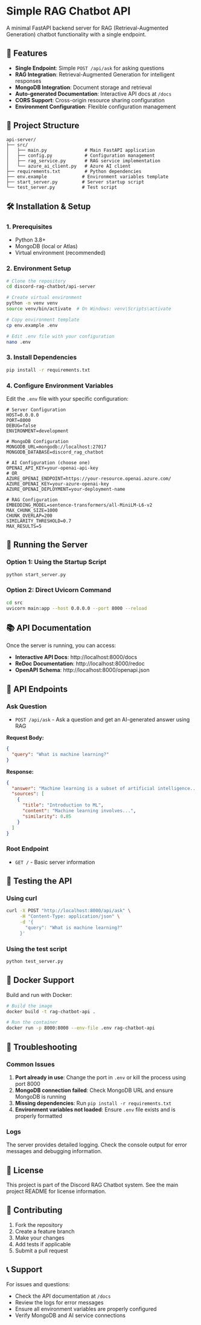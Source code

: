 # Simple RAG Chatbot API

A minimal FastAPI backend server for RAG (Retrieval-Augmented Generation) chatbot functionality with a single endpoint.

## 🚀 Features

- **Single Endpoint**: Simple `POST /api/ask` for asking questions
- **RAG Integration**: Retrieval-Augmented Generation for intelligent responses
- **MongoDB Integration**: Document storage and retrieval
- **Auto-generated Documentation**: Interactive API docs at `/docs`
- **CORS Support**: Cross-origin resource sharing configuration
- **Environment Configuration**: Flexible configuration management

## 📁 Project Structure

```
api-server/
├── src/
│   ├── main.py              # Main FastAPI application
│   ├── config.py            # Configuration management
│   ├── rag_service.py       # RAG service implementation
│   └── azure_ai_client.py   # Azure AI client
├── requirements.txt         # Python dependencies
├── env.example             # Environment variables template
├── start_server.py         # Server startup script
└── test_server.py          # Test script
```

## 🛠️ Installation & Setup

### 1. Prerequisites

- Python 3.8+
- MongoDB (local or Atlas)
- Virtual environment (recommended)

### 2. Environment Setup

```bash
# Clone the repository
cd discord-rag-chatbot/api-server

# Create virtual environment
python -m venv venv
source venv/bin/activate  # On Windows: venv\Scripts\activate

# Copy environment template
cp env.example .env

# Edit .env file with your configuration
nano .env
```

### 3. Install Dependencies

```bash
pip install -r requirements.txt
```

### 4. Configure Environment Variables

Edit the `.env` file with your specific configuration:

```env
# Server Configuration
HOST=0.0.0.0
PORT=8000
DEBUG=false
ENVIRONMENT=development

# MongoDB Configuration
MONGODB_URL=mongodb://localhost:27017
MONGODB_DATABASE=discord_rag_chatbot

# AI Configuration (choose one)
OPENAI_API_KEY=your-openai-api-key
# OR
AZURE_OPENAI_ENDPOINT=https://your-resource.openai.azure.com/
AZURE_OPENAI_KEY=your-azure-openai-key
AZURE_OPENAI_DEPLOYMENT=your-deployment-name

# RAG Configuration
EMBEDDING_MODEL=sentence-transformers/all-MiniLM-L6-v2
MAX_CHUNK_SIZE=1000
CHUNK_OVERLAP=200
SIMILARITY_THRESHOLD=0.7
MAX_RESULTS=5
```

## 🚀 Running the Server

### Option 1: Using the Startup Script

```bash
python start_server.py
```

### Option 2: Direct Uvicorn Command

```bash
cd src
uvicorn main:app --host 0.0.0.0 --port 8000 --reload
```

## 📚 API Documentation

Once the server is running, you can access:

- **Interactive API Docs**: http://localhost:8000/docs
- **ReDoc Documentation**: http://localhost:8000/redoc
- **OpenAPI Schema**: http://localhost:8000/openapi.json

## 🔗 API Endpoints

### Ask Question
- `POST /api/ask` - Ask a question and get an AI-generated answer using RAG

**Request Body:**
```json
{
  "query": "What is machine learning?"
}
```

**Response:**
```json
{
  "answer": "Machine learning is a subset of artificial intelligence...",
  "sources": [
    {
      "title": "Introduction to ML",
      "content": "Machine learning involves...",
      "similarity": 0.85
    }
  ]
}
```

### Root Endpoint
- `GET /` - Basic server information

## 🧪 Testing the API

### Using curl

```bash
curl -X POST "http://localhost:8000/api/ask" \
     -H "Content-Type: application/json" \
     -d '{
       "query": "What is machine learning?"
     }'
```

### Using the test script

```bash
python test_server.py
```

## 🐳 Docker Support

Build and run with Docker:

```bash
# Build the image
docker build -t rag-chatbot-api .

# Run the container
docker run -p 8000:8000 --env-file .env rag-chatbot-api
```

## 🚨 Troubleshooting

### Common Issues

1. **Port already in use**: Change the port in `.env` or kill the process using port 8000
2. **MongoDB connection failed**: Check MongoDB URL and ensure MongoDB is running
3. **Missing dependencies**: Run `pip install -r requirements.txt`
4. **Environment variables not loaded**: Ensure `.env` file exists and is properly formatted

### Logs

The server provides detailed logging. Check the console output for error messages and debugging information.

## 📝 License

This project is part of the Discord RAG Chatbot system. See the main project README for license information.

## 🤝 Contributing

1. Fork the repository
2. Create a feature branch
3. Make your changes
4. Add tests if applicable
5. Submit a pull request

## 📞 Support

For issues and questions:
- Check the API documentation at `/docs`
- Review the logs for error messages
- Ensure all environment variables are properly configured
- Verify MongoDB and AI service connections